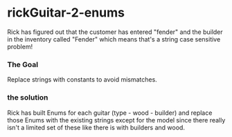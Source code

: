 # rickGuitar-2-enums

Rick has figured out that the customer has entered "fender" and the builder in the inventory called "Fender" which means that's a string case sensitive problem!

### The Goal

 Replace strings with constants to avoid mismatches.

### the solution

Rick has built Enums for each guitar (type - wood - builder) and replace those Enums with the existing strings except for the model since there really isn't a limited set of these like there is with builders and wood.